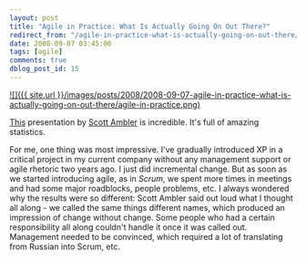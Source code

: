 ```yaml
---
layout: post
title: "Agile in Practice: What Is Actually Going On Out There?"
redirect_from: "/agile-in-practice-what-is-actually-going-on-out-there/"
date: 2008-09-07 03:45:00
tags: [agile]
comments: true
dblog_post_id: 15
---
```


<a href='https://www.infoq.com/presentations/Agile-in-Practice-Scott-Ambler'>
![]({{ site.url }}/images/posts/2008/2008-09-07-agile-in-practice-what-is-actually-going-on-out-there/agile-in-practice.png)
</a>

[This](https://www.infoq.com/presentations/Agile-in-Practice-Scott-Ambler) presentation by [Scott Ambler](https://web.archive.org/web/20090227143945/https://www.ambysoft.com/scottAmbler.html) is incredible. It's full of amazing statistics.

For me, one thing was most impressive. I've gradually introduced XP in a critical project in my current company without any management support or agile rhetoric two years ago. I just did incremental change. But as soon as we started introducing agile, as in _Scrum_, we spent more times in meetings and had some major roadblocks, people problems, etc. I always wondered why the results were so different: Scott Ambler said out loud what I thought all along - we called the same things different names, which produced an impression of change without change. Some people who had a certain responsibility all along couldn't handle it once it was called out. Management needed to be convinced, which required a lot of translating from Russian into Scrum, etc.

